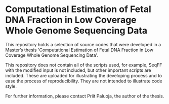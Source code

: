 # Computational Estimation of Fetal DNA Fraction in Low Coverage Whole Genome Sequencing Data

This repository holds a selection of source codes that were developed in a Master’s thesis 'Computational Estimation of Fetal DNA Fraction in Low Coverage Whole Genome Sequencing Data'. 


This repository does not contain all of the scripts used, for example, SeqFF with the modified input is not included, but other important scripts are included. These are uploaded for illustrating the developing process and to ease the process of reproducibility. They are not intended to illustrate code style.


For further information, please contact Priit Paluoja, the author of the thesis.

